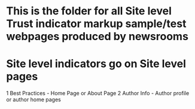 # This is the folder for all Site level Trust indicator markup sample/test webpages produced by newsrooms

# Site level indicators go on Site level pages 
1 Best Practices - Home Page or About Page
2 Author Info - Author profile or author home pages 
